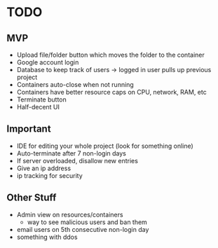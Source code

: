 # TODO

## MVP

- Upload file/folder button which moves the folder to the container
- Google account login
- Database to keep track of users -> logged in user pulls up previous project
- Containers auto-close when not running
- Containers have better resource caps on CPU, network, RAM, etc
- Terminate button
- Half-decent UI

## Important

- IDE for editing your whole project (look for something online)
- Auto-terminate after 7 non-login days
- If server overloaded, disallow new entries
- Give an ip address
- ip tracking for security

## Other Stuff

- Admin view on resources/containers
    - way to see malicious users and ban them
- email users on 5th consecutive non-login day
- something with ddos